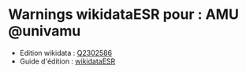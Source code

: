 Warnings wikidataESR pour : AMU @univamu
================

- Edition wikidata : [Q2302586](https://www.wikidata.org/wiki/Q2302586)
- Guide d'édition : [wikidataESR](https://github.com/cpesr/wikidataESR/)

